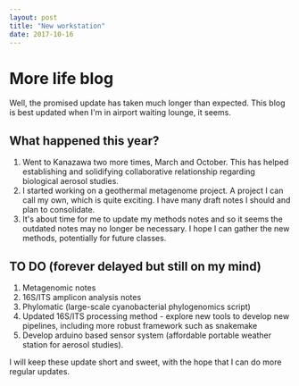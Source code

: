 ```yaml
---
layout: post
title: "New workstation"
date: 2017-10-16
---
```


# More life blog

Well, the promised update has taken much longer than expected. This blog is best updated when I'm in airport waiting lounge, it seems.

## What happened this year?

1. Went to Kanazawa two more times, March and October. This has helped establishing and solidifying collaborative relationship regarding biological aerosol studies.
2. I started working on a geothermal metagenome project. A project I can call my own, which is quite exciting. I have many draft notes I should and plan to consolidate.
3. It's about time for me to update my methods notes and so it seems the outdated notes may no longer be necessary. I hope I can gather the new methods, potentially for future classes.

## TO DO (forever delayed but still on my mind)

1. Metagenomic notes
2. 16S/ITS amplicon analysis notes
3. Phylomatic (large-scale cyanobacterial phylogenomics script)
4. Updated 16S/ITS processing method - explore new tools to develop new pipelines, including more robust framework such as snakemake
5. Develop arduino based sensor system (affordable portable weather station for aerosol studies).

I will keep these update short and sweet, with the hope that I can do more regular updates.
